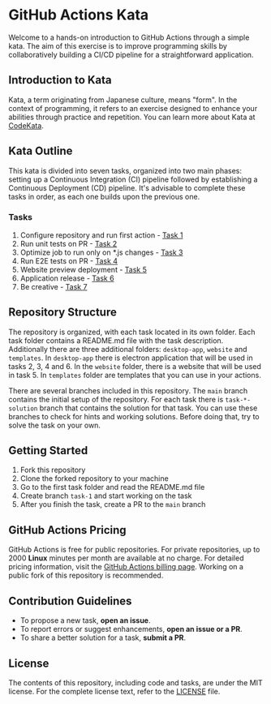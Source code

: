 # GitHub Actions Kata

Welcome to a hands-on introduction to GitHub Actions through a simple kata. The aim of this exercise is to improve programming skills by collaboratively building a CI/CD pipeline for a straightforward application.

## Introduction to Kata

Kata, a term originating from Japanese culture, means "form". In the context of programming, it refers to an exercise designed to enhance your abilities through practice and repetition. You can learn more about Kata at [CodeKata](http://codekata.com/).

## Kata Outline

This kata is divided into seven tasks, organized into two main phases: setting up a Continuous Integration (CI) pipeline followed by establishing a Continuous Deployment (CD) pipeline. It's advisable to complete these tasks in order, as each one builds upon the previous one.

### Tasks

1. Configure repository and run first action - [Task 1](./task-1/README.md)
2. Run unit tests on PR - [Task 2](./task-2/README.md)
3. Optimize job to run only on \*.js changes - [Task 3](./task-3/README.md)
4. Run E2E tests on PR - [Task 4](./task-4/README.md)
5. Website preview deployment - [Task 5](./task-5/README.md)
6. Application release - [Task 6](./task-6/README.md)
7. Be creative - [Task 7](./task-7/README.md)

## Repository Structure

The repository is organized, with each task located in its own folder. Each task folder contains a README.md file with the task description. Additionally there are three additional folders: `desktop-app`, `website` and `templates`. In `desktop-app` there is electron application that will be used in tasks 2, 3, 4 and 6. In the `website` folder, there is a website that will be used in task 5. In `templates` folder are templates that you can use in your actions.

There are several branches included in this repository. The `main` branch contains the initial setup of the repository. For each task there is `task-*-solution` branch that contains the solution for that task. You can use these branches to check for hints and working solutions. Before doing that, try to solve the task on your own.

## Getting Started

1. Fork this repository
2. Clone the forked repository to your machine
3. Go to the first task folder and read the README.md file
4. Create branch `task-1` and start working on the task
5. After you finish the task, create a PR to the `main` branch

## GitHub Actions Pricing

GitHub Actions is free for public repositories. For private repositories, up to 2000 **Linux** minutes per month are available at no charge. For detailed pricing information, visit the [GitHub Actions billing page](https://docs.github.com/en/billing/managing-billing-for-github-actions/about-billing-for-github-actions). Working on a public fork of this repository is recommended.

## Contribution Guidelines

- To propose a new task, **open an issue**.
- To report errors or suggest enhancements, **open an issue or a PR**.
- To share a better solution for a task, **submit a PR**.

## License

The contents of this repository, including code and tasks, are under the MIT license. For the complete license text, refer to the [LICENSE](./LICENSE) file.
